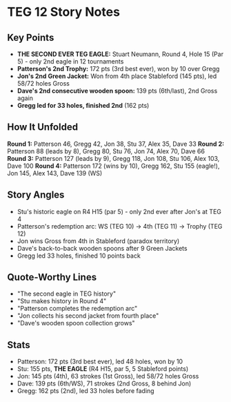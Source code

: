 # TEG 12 Story Notes

## Key Points
- **THE SECOND EVER TEG EAGLE:** Stuart Neumann, Round 4, Hole 15 (Par 5) - only 2nd eagle in 12 tournaments
- **Patterson's 2nd Trophy:** 172 pts (3rd best ever), won by 10 over Gregg
- **Jon's 2nd Green Jacket:** Won from 4th place Stableford (145 pts), led 58/72 holes Gross
- **Dave's 2nd consecutive wooden spoon:** 139 pts (6th/last), 2nd Gross again
- **Gregg led for 33 holes, finished 2nd** (162 pts)

## How It Unfolded
**Round 1:** Patterson 46, Gregg 42, Jon 38, Stu 37, Alex 35, Dave 33
**Round 2:** Patterson 88 (leads by 8), Gregg 80, Stu 76, Jon 74, Alex 70, Dave 66
**Round 3:** Patterson 127 (leads by 9), Gregg 118, Jon 108, Stu 106, Alex 103, Dave 100
**Round 4:** Patterson 172 (wins by 10), Gregg 162, Stu 155 (eagle!), Jon 145, Alex 143, Dave 139 (WS)

## Story Angles
- Stu's historic eagle on R4 H15 (par 5) - only 2nd ever after Jon's at TEG 4
- Patterson's redemption arc: WS (TEG 10) → 4th (TEG 11) → Trophy (TEG 12)
- Jon wins Gross from 4th in Stableford (paradox territory)
- Dave's back-to-back wooden spoons after 9 Green Jackets
- Gregg led 33 holes, finished 10 points back

## Quote-Worthy Lines
- "The second eagle in TEG history"
- "Stu makes history in Round 4"
- "Patterson completes the redemption arc"
- "Jon collects his second jacket from fourth place"
- "Dave's wooden spoon collection grows"

## Stats
- Patterson: 172 pts (3rd best ever), led 48 holes, won by 10
- Stu: 155 pts, **THE EAGLE** (R4 H15, par 5, 5 Stableford points)
- Jon: 145 pts (4th), 63 strokes (1st Gross), led 58/72 holes Gross
- Dave: 139 pts (6th/WS), 71 strokes (2nd Gross, 8 behind Jon)
- Gregg: 162 pts (2nd), led 33 holes before fading
